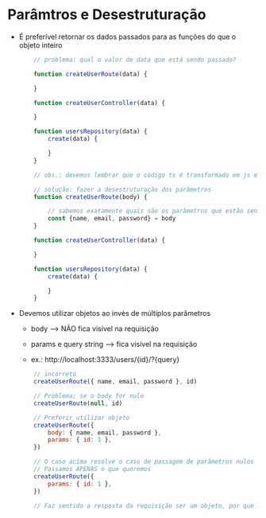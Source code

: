 # Parâmtros e Desestruturação

* É preferível retornar os dados passados para as funções do que o objeto inteiro

    ```js
        // problema: qual o valor de data que está sendo passado?

        function createUserRoute(data) {

        }

        function createUserController(data) {

        }

        function usersRepository(data) {
            create(data) {

            }
        }
    ```

    ```js
        // obs.: devemos lembrar que o código ts é transformado em js em produção, ts é APENAS desenvolvimento

        // solução: fazer a desestruturação dos parâmetros
        function createUserRoute(body) {

            // sabemos exatamente quais são os parâmetros que estão sendo passados
            const {name, email, password} = body
        }

        function createUserController(data) {

        }

        function usersRepository(data) {
            create(data) {

            }
        }
    ```

* Devemos utilizar objetos ao invés de múltiplos parâmetros

    - body --> NÃO fica visível na requisição

    - params e query string --> fica visível na requisição

    * ex.: http://localhost:3333/users/{id}/?{query}

    ```js
        // incorreto
        createUserRoute({ name, email, password }, id)

        // Problema; se o body for nulo
        createUserRoute(null, id)

        // Preferir utilizar objeto
        createUserRoute({
            body: { name, email, password },
            params: { id: 1 },
        })

        // O caso acima resolve o caso de passagem de parâmetros nulos
        // Passamos APENAS o que queremos
        createUserRoute({
            params: { id: 1 },
        })

        // Faz sentido a resposta da requisição ser um objeto, por que mais para frente podemos ter mais dados sendo retornados
    ```
